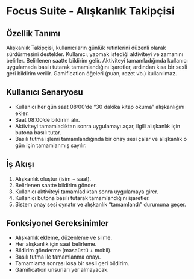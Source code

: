 # Focus Suite - Alışkanlık Takipçisi

## Özellik Tanımı

Alışkanlık Takipçisi, kullanıcıların günlük rutinlerini düzenli olarak sürdürmesini destekler. Kullanıcı, yapmak istediği aktiviteyi ve zamanını belirler. Belirlenen saatte bildirim gelir. Aktiviteyi tamamladığında kullanıcı uygulamada basılı tutarak tamamlandığını işaretler, ardından kısa bir sesli geri bildirim verilir. Gamification öğeleri (puan, rozet vb.) kullanılmaz.

## Kullanıcı Senaryosu

* Kullanıcı her gün saat 08:00’de “30 dakika kitap okuma” alışkanlığını ekler.
* Saat 08:00’de bildirim alır.
* Aktiviteyi tamamladıktan sonra uygulamayı açar, ilgili alışkanlık için butona basılı tutar.
* Basılı tutma işlemi tamamlandığında bir onay sesi çalar ve alışkanlık o gün için tamamlanmış sayılır.

## İş Akışı

1. Alışkanlık oluştur (isim + saat).
2. Belirlenen saatte bildirim gönder.
3. Kullanıcı aktiviteyi tamamladıktan sonra uygulamaya girer.
4. Kullanıcı butona basılı tutarak tamamlandığını işaretler.
5. Sistem onay sesi oynatır ve alışkanlık “tamamlandı” durumuna geçer.

## Fonksiyonel Gereksinimler

* Alışkanlık ekleme, düzenleme ve silme.
* Her alışkanlık için saat belirleme.
* Bildirim gönderme (masaüstü + mobil).
* Basılı tutma ile tamamlanma onayı.
* Tamamlama sonrası kısa bir sesli geri bildirim.
* Gamification unsurları yer almayacak.
